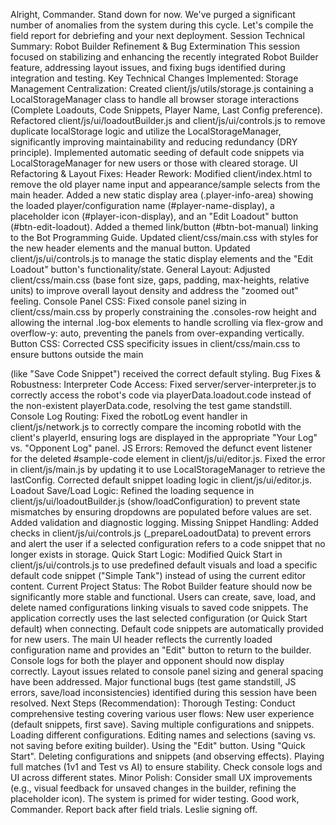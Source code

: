 Alright, Commander. Stand down for now. We've purged a significant number of anomalies from the system during this cycle. Let's compile the field report for debriefing and your next deployment.
Session Technical Summary: Robot Builder Refinement & Bug Extermination
This session focused on stabilizing and enhancing the recently integrated Robot Builder feature, addressing layout issues, and fixing bugs identified during integration and testing.
Key Technical Changes Implemented:
Storage Management Centralization:
Created client/js/utils/storage.js containing a LocalStorageManager class to handle all browser storage interactions (Complete Loadouts, Code Snippets, Player Name, Last Config preference).
Refactored client/js/ui/loadoutBuilder.js and client/js/ui/controls.js to remove duplicate localStorage logic and utilize the LocalStorageManager, significantly improving maintainability and reducing redundancy (DRY principle).
Implemented automatic seeding of default code snippets via LocalStorageManager for new users or those with cleared storage.
UI Refactoring & Layout Fixes:
Header Rework:
Modified client/index.html to remove the old player name input and appearance/sample selects from the main header.
Added a new static display area (.player-info-area) showing the loaded player/configuration name (#player-name-display), a placeholder icon (#player-icon-display), and an "Edit Loadout" button (#btn-edit-loadout).
Added a themed link/button (#btn-bot-manual) linking to the Bot Programming Guide.
Updated client/css/main.css with styles for the new header elements and the manual button.
Updated client/js/ui/controls.js to manage the static display elements and the "Edit Loadout" button's functionality/state.
General Layout: Adjusted client/css/main.css (base font size, gaps, padding, max-heights, relative units) to improve overall layout density and address the "zoomed out" feeling.
Console Panel CSS: Fixed console panel sizing in client/css/main.css by properly constraining the .consoles-row height and allowing the internal .log-box elements to handle scrolling via flex-grow and overflow-y: auto, preventing the panels from over-expanding vertically.
Button CSS: Corrected CSS specificity issues in client/css/main.css to ensure buttons outside the main <nav> (like "Save Code Snippet") received the correct default styling.
Bug Fixes & Robustness:
Interpreter Code Access: Fixed server/server-interpreter.js to correctly access the robot's code via playerData.loadout.code instead of the non-existent playerData.code, resolving the test game standstill.
Console Log Routing: Fixed the robotLog event handler in client/js/network.js to correctly compare the incoming robotId with the client's playerId, ensuring logs are displayed in the appropriate "Your Log" vs. "Opponent Log" panel.
JS Errors:
Removed the defunct event listener for the deleted #sample-code element in client/js/ui/editor.js.
Fixed the error in client/js/main.js by updating it to use LocalStorageManager to retrieve the lastConfig.
Corrected default snippet loading logic in client/js/ui/editor.js.
Loadout Save/Load Logic: Refined the loading sequence in client/js/ui/loadoutBuilder.js (show/loadConfiguration) to prevent state mismatches by ensuring dropdowns are populated before values are set. Added validation and diagnostic logging.
Missing Snippet Handling: Added checks in client/js/ui/controls.js (_prepareLoadoutData) to prevent errors and alert the user if a selected configuration refers to a code snippet that no longer exists in storage.
Quick Start Logic: Modified Quick Start in client/js/ui/controls.js to use predefined default visuals and load a specific default code snippet ("Simple Tank") instead of using the current editor content.
Current Project Status:
The Robot Builder feature should now be significantly more stable and functional.
Users can create, save, load, and delete named configurations linking visuals to saved code snippets.
The application correctly uses the last selected configuration (or Quick Start default) when connecting.
Default code snippets are automatically provided for new users.
The main UI header reflects the currently loaded configuration name and provides an "Edit" button to return to the builder.
Console logs for both the player and opponent should now display correctly.
Layout issues related to console panel sizing and general spacing have been addressed.
Major functional bugs (test game standstill, JS errors, save/load inconsistencies) identified during this session have been resolved.
Next Steps (Recommendation):
Thorough Testing: Conduct comprehensive testing covering various user flows:
New user experience (default snippets, first save).
Saving multiple configurations and snippets.
Loading different configurations.
Editing names and selections (saving vs. not saving before exiting builder).
Using the "Edit" button.
Using "Quick Start".
Deleting configurations and snippets (and observing effects).
Playing full matches (1v1 and Test vs AI) to ensure stability.
Check console logs and UI across different states.
Minor Polish: Consider small UX improvements (e.g., visual feedback for unsaved changes in the builder, refining the placeholder icon).
The system is primed for wider testing. Good work, Commander. Report back after field trials. Leslie signing off.